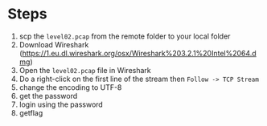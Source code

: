 # Steps

1) scp the `level02.pcap` from the remote folder to your local folder
2) Download Wireshark (https://1.eu.dl.wireshark.org/osx/Wireshark%203.2.1%20Intel%2064.dmg)
3) Open the `level02.pcap` file in Wireshark
4) Do a right-click on the first line of the stream then `Follow -> TCP Stream`
5) change the encoding to UTF-8
6) get the password
7) login using the password
8) getflag
